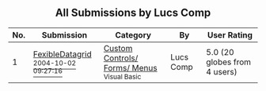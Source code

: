 ﻿<div align="center">

## All Submissions by Lucs Comp

</div>

No.  | Submission | Category | By   | User Rating
---- | ---------- | -------- | ---- | -----------
1 | [FexibleDatagrid<br /><sup>2004-10-02 09:27:16</sup>](https://github.com/Planet-Source-Code/lucs-comp-fexibledatagrid__1-56512) | [Custom Controls/ Forms/  Menus<br /><sup>Visual Basic</sup>](../ByCategory/custom-controls-forms-menus__1-4.md) | Lucs Comp | 5.0 (20 globes from 4 users)
